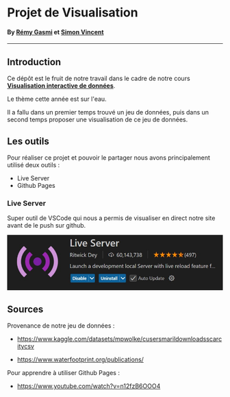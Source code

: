 # Projet de Visualisation 

#### By [Rémy Gasmi](https://github.com/Mastocodeur) et [Simon Vincent](https://github.com/Emdotjy)
___

## Introduction

Ce dépôt est le fruit de notre travail dans le cadre de notre cours [**Visualisation interactive de données**](https://gitlab.ec-lyon.fr/rvuillem/visu).

Le thème cette année est sur l'eau. 

Il a fallu dans un premier temps trouvé un jeu de données, puis dans un second temps proposer une visualisation de ce jeu de données. 






## Les outils

Pour réaliser ce projet et pouvoir le partager nous avons principalement utilisé deux outils : 

- Live Server
- Github Pages

### Live Server

Super outil de VSCode qui nous a permis de visualiser en direct notre site avant de le push sur github.

![LiveServer](images/live_server.jpg)



## Sources 

Provenance de notre jeu de données : 
- https://www.kaggle.com/datasets/mpwolke/cusersmarildownloadsscarcitycsv

- https://www.waterfootprint.org/publications/



Pour apprendre à utiliser Github Pages : 
- https://www.youtube.com/watch?v=n12fzB6OOO4





